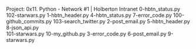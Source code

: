 Project: 0x11. Python - Network #1 | Holberton Intranet
0-hbtn_status.py       102-starwars.py        1-hbtn_header.py  4-hbtn_status.py  7-error_code.py
100-github_commits.py  103-search_twitter.py  2-post_email.py   5-hbtn_header.py  8-json_api.py    
101-starwars.py        10-my_github.py        3-error_code.py   6-post_email.py   9-starwars.py
